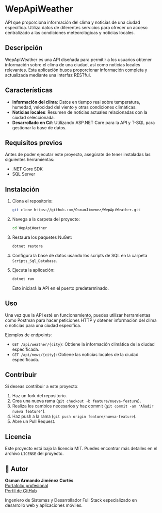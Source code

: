 
# WepApiWeather

API que proporciona información del clima y noticias de una ciudad específica. Utiliza datos de diferentes servicios para ofrecer un acceso centralizado a las condiciones meteorológicas y noticias locales.

## Descripción

WepApiWeather es una API diseñada para permitir a los usuarios obtener información sobre el clima de una ciudad, así como noticias locales relevantes. Esta aplicación busca proporcionar información completa y actualizada mediante una interfaz RESTful.

## Características

- **Información del clima**: Datos en tiempo real sobre temperatura, humedad, velocidad del viento y otras condiciones climáticas.
- **Noticias locales**: Resumen de noticias actuales relacionadas con la ciudad seleccionada.
- **Desarrollado en C#**: Utilizando ASP.NET Core para la API y T-SQL para gestionar la base de datos.

## Requisitos previos

Antes de poder ejecutar este proyecto, asegúrate de tener instaladas las siguientes herramientas:

- .NET Core SDK
- SQL Server

## Instalación

1. Clona el repositorio:

   ```bash
   git clone https://github.com/OsmanJimenez/WepApiWeather.git
   ```

2. Navega a la carpeta del proyecto:

   ```bash
   cd WepApiWeather
   ```

3. Restaura los paquetes NuGet:

   ```bash
   dotnet restore
   ```

4. Configura la base de datos usando los scripts de SQL en la carpeta `Scripts_Sql_Database`.

5. Ejecuta la aplicación:

   ```bash
   dotnet run
   ```

   Esto iniciará la API en el puerto predeterminado.

## Uso

Una vez que la API esté en funcionamiento, puedes utilizar herramientas como Postman para hacer peticiones HTTP y obtener información del clima o noticias para una ciudad específica.

Ejemplos de endpoints:

- `GET /api/weather/{city}`: Obtiene la información climática de la ciudad especificada.
- `GET /api/news/{city}`: Obtiene las noticias locales de la ciudad especificada.

## Contribuir

Si deseas contribuir a este proyecto:

1. Haz un fork del repositorio.
2. Crea una nueva rama (`git checkout -b feature/nueva-feature`).
3. Realiza los cambios necesarios y haz commit (`git commit -am 'Añadir nueva feature'`).
4. Haz push a la rama (`git push origin feature/nueva-feature`).
5. Abre un Pull Request.

## Licencia

Este proyecto está bajo la licencia MIT. Puedes encontrar más detalles en el archivo `LICENSE` del proyecto.

## 👤 Autor

**Osman Armando Jiménez Cortés**  
[Portafolio profesional](https://osmanjimenez.com/)  
[Perfil de GitHub](https://github.com/OsmanJimenez)

Ingeniero de Sistemas y Desarrollador Full Stack especializado en desarrollo web y aplicaciones móviles.

